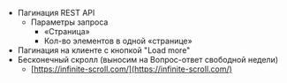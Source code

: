 <!-- ! REST Pagination -->

- Пагинация REST API
  - Параметры запроса
    - «Страница»
    - Кол-во элементов в одной «странице»
- Пагинация на клиенте с кнопкой "Load more"
- Бесконечный скролл (выносим на Вопрос-ответ свободной недели)
  - [https://infinite-scroll.com/](https://infinite-scroll.com/)
